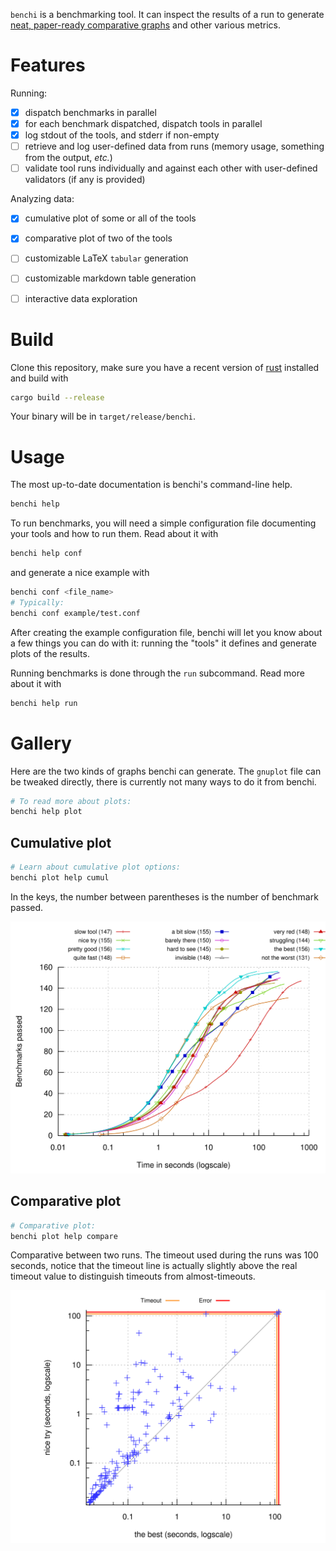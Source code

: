 `benchi` is a benchmarking tool. It can inspect the results of a run to generate [neat, paper-ready comparative graphs](#gallery) and other various metrics.



# Features

Running:

- [x] dispatch benchmarks in parallel
- [x] for each benchmark dispatched, dispatch tools in parallel
- [x] log stdout of the tools, and stderr if non-empty
- [ ] retrieve and log user-defined data from runs (memory usage, something from the output, *etc.*)
- [ ] validate tool runs individually and against each other with user-defined validators (if any is provided)

Analyzing data:

- [x] cumulative plot of some or all of the tools
- [x] comparative plot of two of the tools
- [ ] customizable LaTeX `tabular` generation
- [ ] customizable markdown table generation
- [ ] interactive data exploration


# Build

Clone this repository, make sure you have a recent version of [rust](rust) installed and build with

```bash
cargo build --release
```

Your binary will be in `target/release/benchi`.


# Usage

The most up-to-date documentation is benchi's command-line help.

```bash
benchi help
```

To run benchmarks, you will need a simple configuration file documenting your tools and how to run them. Read about it with

```bash
benchi help conf
```

and generate a nice example with

```bash
benchi conf <file_name>
# Typically:
benchi conf example/test.conf
```

After creating the example configuration file, benchi will let you know about a few things you can do with it: running the "tools" it defines and generate plots of the results.

Running benchmarks is done through the `run` subcommand. Read more about it with

```bash
benchi help run
```


# Gallery

Here are the two kinds of graphs benchi can generate. The `gnuplot` file can be tweaked directly, there is currently not many ways to do it from benchi.

```bash
# To read more about plots:
benchi help plot
```

## Cumulative plot

```bash
# Learn about cumulative plot options:
benchi plot help cumul
```

In the keys, the number between parentheses is the number of benchmark passed.

![Cumulative plot](rsc/graphs/cumul.png)

## Comparative plot

```bash
# Comparative plot:
benchi plot help compare
```

Comparative between two runs. The timeout used during the runs was 100 seconds, notice that the timeout line is actually slightly above the real timeout value to distinguish timeouts from almost-timeouts.

![Comparative plot](rsc/graphs/compare.png)

[rust]: https://www.rust-lang.org/en-US/install.html (Install Rust)

